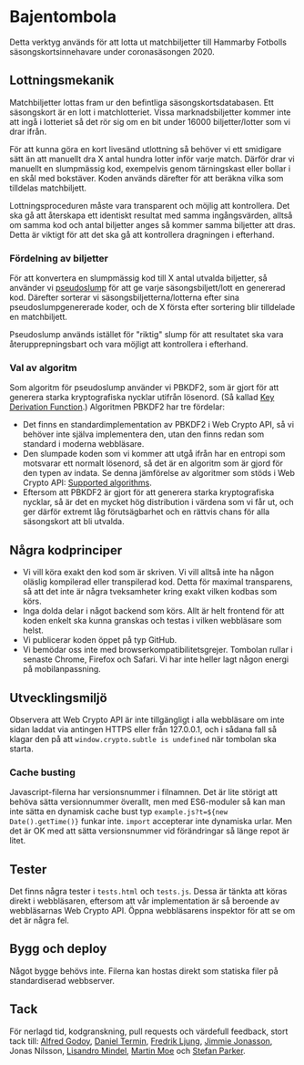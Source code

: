 # Bajentombola

Detta verktyg används för att lotta ut matchbiljetter till Hammarby Fotbolls säsongskortsinnehavare under coronasäsongen 2020.


## Lottningsmekanik

Matchbiljetter lottas fram ur den befintliga säsongskortsdatabasen. Ett säsongskort är en lott i matchlotteriet. Vissa marknadsbiljetter kommer inte att ingå i lotteriet så det rör sig om en bit under 16000 biljetter/lotter som vi drar ifrån.

För att kunna göra en kort livesänd utlottning så behöver vi ett smidigare sätt än att manuellt dra X antal hundra lotter inför varje match. Därför drar vi manuellt en slumpmässig kod, exempelvis genom tärningskast eller bollar i en skål med bokstäver. Koden används därefter för att beräkna vilka som tilldelas matchbiljett.

Lottningsproceduren måste vara transparent och möjlig att kontrollera. Det ska gå att återskapa ett identiskt resultat med samma ingångsvärden, alltså om samma kod och antal biljetter anges så kommer samma biljetter att dras. Detta är viktigt för att det ska gå att kontrollera dragningen i efterhand.


### Fördelning av biljetter

För att konvertera en slumpmässig kod till X antal utvalda biljetter, så använder vi [pseudoslump](https://sv.wikipedia.org/wiki/Pseudoslumptalsgenerator) för att ge varje säsongsbiljett/lott en genererad kod. Därefter sorterar vi säsongsbiljetterna/lotterna efter sina pseudoslumpgenererade koder, och de X första efter sortering blir tilldelade en matchbiljett.

Pseudoslump används istället för "riktig" slump för att resultatet ska vara återupprepningsbart och vara möjligt att kontrollera i efterhand.


### Val av algoritm

Som algoritm för pseudoslump använder vi PBKDF2, som är gjort för att generera starka kryptografiska nycklar utifrån lösenord. (Så kallad [Key Derivation Function](https://en.wikipedia.org/wiki/Key_derivation_function).) Algoritmen PBKDF2 har tre fördelar:

* Det finns en standardimplementation av PBKDF2 i Web Crypto API, så vi behöver inte själva implementera den, utan den finns redan som standard i moderna webbläsare.
* Den slumpade koden som vi kommer att utgå ifrån har en entropi som motsvarar ett normalt lösenord, så det är en algoritm som är gjord för den typen av indata. Se denna jämförelse av algoritmer som stöds i Web Crypto API: [Supported algorithms](https://developer.mozilla.org/en-US/docs/Web/API/SubtleCrypto/deriveKey#Supported_algorithms).
* Eftersom att PBKDF2 är gjort för att generera starka kryptografiska nycklar, så är det en mycket hög distribution i värdena som vi får ut, och ger därför extremt låg förutsägbarhet och en rättvis chans för alla säsongskort att bli utvalda.


## Några kodprinciper

* Vi vill köra exakt den kod som är skriven. Vi vill alltså inte ha någon oläslig kompilerad eller transpilerad kod. Detta för maximal transparens, så att det inte är några tveksamheter kring exakt vilken kodbas som körs.
* Inga dolda delar i något backend som körs. Allt är helt frontend för att koden enkelt ska kunna granskas och testas i vilken webbläsare som helst.
* Vi publicerar koden öppet på typ GitHub.
* Vi bemödar oss inte med browserkompatibilitetsgrejer. Tombolan rullar i senaste Chrome, Firefox och Safari. Vi har inte heller lagt någon energi på mobilanpassning.

## Utvecklingsmiljö

Observera att Web Crypto API är inte tillgängligt i alla webbläsare om inte sidan laddat via antingen HTTPS eller från 127.0.0.1, och i sådana fall så klagar den på att `window.crypto.subtle is undefined` när tombolan ska starta.

### Cache busting

Javascript-filerna har versionsnummer i filnamnen. Det är lite störigt att behöva sätta versionnummer överallt, men med ES6-moduler så kan man inte sätta en dynamisk cache bust typ `example.js?t=${new Date().getTime()}` funkar inte. `import` accepterar inte dynamiska urlar. Men det är OK med att sätta versionsnummer vid förändringar så länge repot är litet.

## Tester

Det finns några tester i `tests.html` och `tests.js`. Dessa är tänkta att köras direkt i webbläsaren, eftersom att vår implementation är så beroende av webbläsarnas Web Crypto API. Öppna webbläsarens inspektor för att se om det är några fel.

## Bygg och deploy

Något bygge behövs inte. Filerna kan hostas direkt som statiska filer på standardiserad webbserver.

## Tack

För nerlagd tid, kodgranskning, pull requests och värdefull feedback, stort tack till: [Alfred Godoy](https://twitter.com/kodfred), [Daniel Termin](https://twitter.com/botteu), [Fredrik Ljung](https://github.com/fredrikljung93), [Jimmie Jonasson](https://github.com/jimmiejonasson), Jonas Nilsson, [Lisandro Mindel](https://www.linkedin.com/in/lisandromindel/), [Martin Moe](https://www.linkedin.com/in/martin-moe-44b02913a/) och [Stefan Parker](https://twitter.com/morkum).

